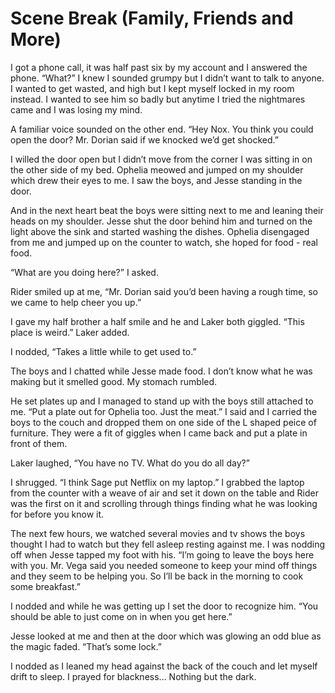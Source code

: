 # Scene Break (Family, Friends and More)

I got a phone call, it was half past six by my account and I answered the phone. “What?” I knew I sounded grumpy but I didn’t want to talk to anyone. I wanted to get wasted, and high but I kept myself locked in my room instead. I wanted to see him so badly but anytime I tried the nightmares came and I was losing my mind.

A familiar voice sounded on the other end. “Hey Nox. You think you could open the door? Mr. Dorian said if we knocked we’d get shocked.”

I willed the door open but I didn’t move from the corner I was sitting in on the other side of my bed. Ophelia meowed and jumped on my shoulder which drew their eyes to me. I saw the boys, and Jesse standing in the door.

And in the next heart beat the boys were sitting next to me and leaning their heads on my shoulder. Jesse shut the door behind him and turned on the light above the sink and started washing the dishes. Ophelia disengaged from me and jumped up on the counter to watch, she hoped for food - real food.

“What are you doing here?” I asked.

Rider smiled up at me, “Mr. Dorian said you’d been having a rough time, so we came to help cheer you up.”

I gave my half brother a half smile and he and Laker both giggled. “This place is weird.” Laker added.

I nodded, “Takes a little while to get used to.”

The boys and I chatted while Jesse made food. I don’t know what he was making but it smelled good. My stomach rumbled.

He set plates up and I managed to stand up with the boys still attached to me. “Put a plate out for Ophelia too. Just the meat.” I said and I carried the boys to the couch and dropped them on one side of the L shaped peice of furniture. They were a fit of giggles when I came back and put a plate in front of them.

Laker laughed, “You have no TV. What do you do all day?”

I shrugged. “I think Sage put Netflix on my laptop.” I grabbed the laptop from the counter with a weave of air and set it down on the table and Rider was the first on it and scrolling through things finding what he was looking for before you know it.

The next few hours, we watched several movies and tv shows the boys thought I had to watch but they fell asleep resting against me. I was nodding off when Jesse tapped my foot with his. “I’m going to leave the boys here with you. Mr. Vega said you needed someone to keep your mind off things and they seem to be helping you. So I’ll be back in the morning to cook some breakfast.”

I nodded and while he was getting up I set the door to recognize him. “You should be able to just come on in when you get here.”

Jesse looked at me and then at the door which was glowing an odd blue as the magic faded. “That’s some lock.”

I nodded as I leaned my head against the back of the couch and let myself drift to sleep. I prayed for blackness… Nothing but the dark.

